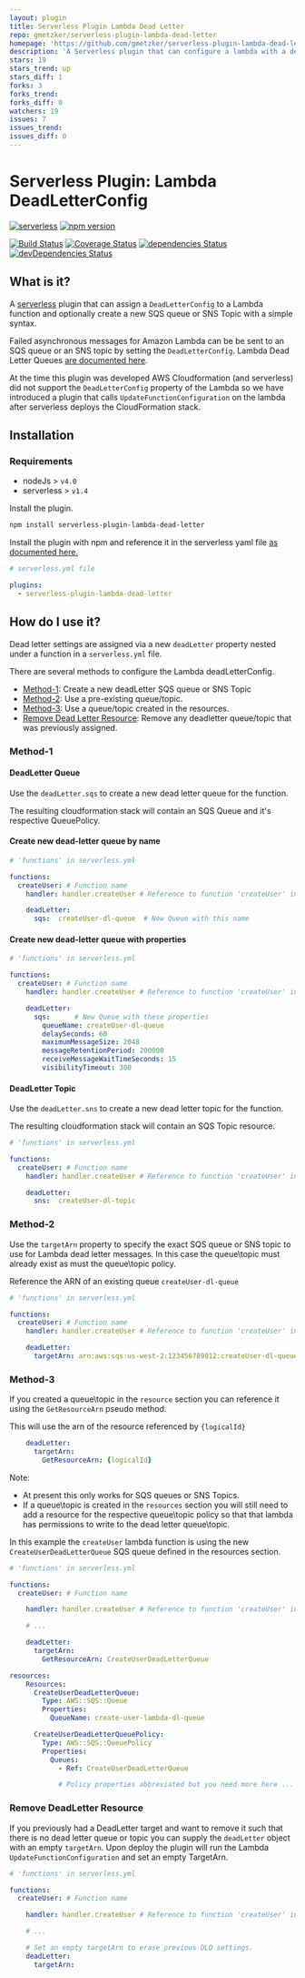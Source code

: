 ```yaml
---
layout: plugin
title: Serverless Plugin Lambda Dead Letter
repo: gmetzker/serverless-plugin-lambda-dead-letter
homepage: 'https://github.com/gmetzker/serverless-plugin-lambda-dead-letter'
description: 'A Serverless plugin that can configure a lambda with a dead letter queue or topic'
stars: 19
stars_trend: up
stars_diff: 1
forks: 3
forks_trend: 
forks_diff: 0
watchers: 19
issues: 7
issues_trend: 
issues_diff: 0
---
```



# Serverless Plugin:  Lambda DeadLetterConfig

[![serverless](http://public.serverless.com/badges/v3.svg)](http://www.serverless.com)
[![npm version](https://img.shields.io/npm/v/serverless-plugin-lambda-dead-letter.svg)](https://www.npmjs.com/package/serverless-plugin-lambda-dead-letter)


[![Build Status](https://travis-ci.org/gmetzker/serverless-plugin-lambda-dead-letter.svg?branch=master)](https://travis-ci.org/gmetzker/serverless-plugin-lambda-dead-letter)
[![Coverage Status](https://coveralls.io/repos/github/gmetzker/serverless-plugin-lambda-dead-letter/badge.svg?branch=master)](https://coveralls.io/github/gmetzker/serverless-plugin-lambda-dead-letter?branch=master)
[![dependencies Status](https://img.shields.io/david/gmetzker/serverless-plugin-lambda-dead-letter.svg)](https://david-dm.org/gmetzker/serverless-plugin-lambda-dead-letter)
[![devDependencies Status](https://img.shields.io/david/dev/gmetzker/serverless-plugin-lambda-dead-letter.svg)](https://david-dm.org/gmetzker/serverless-plugin-lambda-dead-letter?type=dev)



## What is it?

A [serverless](https://serverless.com/) plugin that can assign a `DeadLetterConfig` to a Lambda function and optionally create a new SQS queue or SNS Topic with a simple syntax.

Failed asynchronous messages for Amazon Lambda can be be sent to an SQS queue or an SNS topic by setting the `DeadLetterConfig`.  Lambda Dead Letter Queues [are documented here](http://docs.aws.amazon.com/lambda/latest/dg/dlq.html).  

At the time this plugin was developed AWS Cloudformation (and serverless) did not support the `DeadLetterConfig` property of the Lambda so we have introduced a plugin that calls `UpdateFunctionConfiguration` on the lambda after serverless deploys the CloudFormation stack.

## Installation

### Requirements
* nodeJs > `v4.0`
* serverless > `v1.4`

Install the plugin.
```bash
npm install serverless-plugin-lambda-dead-letter
```

Install the plugin with npm and reference it in the serverless yaml file [as documented here.](https://serverless.com/framework/docs/providers/aws/guide/plugins/)

```YAML
# serverless.yml file

plugins:
  - serverless-plugin-lambda-dead-letter
```

## How do I use it?

Dead letter settings are assigned via a new `deadLetter` property nested under a function in a `serverless.yml` file.  

There are several methods to configure the Lambda deadLetterConfig.

* [Method-1](#method-1):  Create a new deadLetter SQS queue or SNS Topic
* [Method-2](#method-2):  Use a pre-existing queue/topic.
* [Method-3](#method-3):  Use a queue/topic created in the resources.
* [Remove Dead Letter Resource](#remove-deadletter-resource):  Remove any deadletter queue/topic that was previously assigned.

### Method-1

#### DeadLetter Queue
Use the `deadLetter.sqs` to create a new dead letter queue for the function.  


The resulting cloudformation stack will contain an SQS Queue and it's respective QueuePolicy.  

#### Create new dead-letter queue by name
```YAML
# 'functions' in serverless.yml

functions:
  createUser: # Function name
    handler: handler.createUser # Reference to function 'createUser' in code

    deadLetter:
      sqs:  createUser-dl-queue  # New Queue with this name
```

#### Create new dead-letter queue with properties
```YAML
# 'functions' in serverless.yml

functions:
  createUser: # Function name
    handler: handler.createUser # Reference to function 'createUser' in code

    deadLetter:
      sqs:      # New Queue with these properties
        queueName: createUser-dl-queue
        delaySeconds: 60
        maximumMessageSize: 2048
        messageRetentionPeriod: 200000
        receiveMessageWaitTimeSeconds: 15
        visibilityTimeout: 300
```

#### DeadLetter Topic

Use the `deadLetter.sns` to create a new dead letter topic for the function.

The resulting cloudformation stack will contain an SQS Topic resource.

```YAML
# 'functions' in serverless.yml

functions:
  createUser: # Function name
    handler: handler.createUser # Reference to function 'createUser' in code

    deadLetter:
      sns:  createUser-dl-topic
```


### Method-2
Use the `targetArn` property to specify the exact SQS queue or SNS topic to use for Lambda dead letter messages.  In this case the queue\topic must already exist as must the queue\topic policy.

Reference the ARN of an existing queue `createUser-dl-queue`
```YAML
# 'functions' in serverless.yml

functions:
  createUser: # Function name
    handler: handler.createUser # Reference to function 'createUser' in code

    deadLetter:
      targetArn: arn:aws:sqs:us-west-2:123456789012:createUser-dl-queue
```

### Method-3
If you created a queue\topic in the `resource` section you can reference it using the `GetResourceArn` pseudo method.  

This will use the arn of the resource referenced by `{logicalId}`
```YAML
    deadLetter:
      targetArn:
        GetResourceArn: {logicalId}
```
Note:  
- At present this only works for SQS queues or SNS Topics.
- If a queue\topic is created in the `resources` section you will still need to add a resource for the respective queue\topic policy so that that lambda has permissions to write to the dead letter queue\topic.

In this example the `createUser` lambda function is using the new `CreateUserDeadLetterQueue` SQS queue defined in the resources section.

```YAML
# 'functions' in serverless.yml

functions:
  createUser: # Function name

    handler: handler.createUser # Reference to function 'createUser' in code

    # ...

    deadLetter:
      targetArn:
        GetResourceArn: CreateUserDeadLetterQueue

resources:
    Resources:
      CreateUserDeadLetterQueue:
        Type: AWS::SQS::Queue
        Properties:
          QueueName: create-user-lambda-dl-queue

      CreateUserDeadLetterQueuePolicy:
        Type: AWS::SQS::QueuePolicy
        Properties:
          Queues:
            - Ref: CreateUserDeadLetterQueue

            # Policy properties abbreviated but you need more here ...
```

### Remove DeadLetter Resource
If you previously had a DeadLetter target and want to remove it such that there is no dead letter queue or topic you can supply the `deadLetter` object with an empty `targetArn`.  Upon deploy the plugin will run the Lambda `UpdateFunctionConfiguration` and set an empty TargetArn.

```YAML
# 'functions' in serverless.yml

functions:
  createUser: # Function name

    handler: handler.createUser # Reference to function 'createUser' in code

    # ...

    # Set an empty targetArn to erase previous DLQ settings.
    deadLetter:
      targetArn:
```

